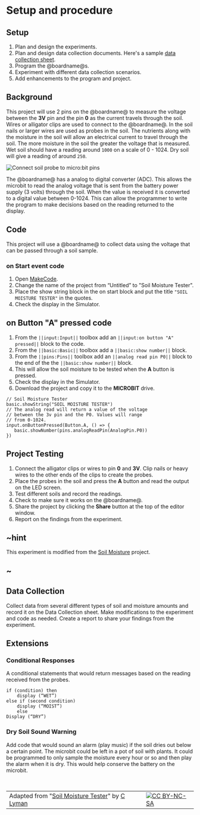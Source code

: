 # Setup and procedure

## Setup

1. Plan and design the experiments.
2. Plan and design data collection documents. Here's a sample [data collection sheet](https://drive.google.com/open?id=1FD-aW1TOFSn6oGgd3N-QoP-EM2WXOiOBI2aDho1kGZE).
3. Program the @boardname@s.
4. Experiment with different data collection scenarios.
5. Add enhancements to the program and project.

## Background

This project will use 2 pins on the @boardname@ to measure the voltage between the **3V** pin and the pin **0** as the current travels through the soil. Wires or alligator clips are used to connect to the @boardname@. In the soil nails or larger wires are used as probes in the soil. The nutrients along with the moisture in the soil will allow an electrical current to travel through the soil. The more moisture in the soil the greater the voltage that is measured. Wet soil should have a reading around `1000` on a scale of 0 - 1024. Dry soil will give a reading of around `250`. 

![Connect soil probe to micro:bit pins](/static/courses/ucp-science/soil-moisture/microbit-meter-connect.jpg)

The @boardname@ has a analog to digital converter (ADC). This allows the microbit to read the analog voltage that is sent from the battery power supply (3 volts) through the soil. When the value is received it is converted to a digital value between 0-1024. This can allow the programmer to write the program to make decisions based on the reading returned to the display.

## Code

This project will use a @boardname@ to collect data using the voltage that can be passed through a soil sample.

### on Start event code

1. Open [MakeCode](@homerurl@).
2. Change the name of the project from “Untitled” to "Soil Moisture Tester".
3. Place the show string block in the on start block and put the title ``"SOIL MOISTURE TESTER"`` in the quotes. 
4. Check the display in the Simulator.

## on Button "A" pressed code

1. From the ``||input:Input||`` toolbox add an ``||input:on button "A" pressed||`` block to the code. 
2. From the ``||basic:Basic||`` toolbox add a ``||basic:show number||`` block.
3. From the ``||pins:Pins||`` toolbox add an ``||analog read pin P0||`` block to the end of the the ``||basic:show number||`` block. 
4. This will allow the soil moisture to be tested when the **A** button is pressed.
5. Check the display in the Simulator.
6. Download the project and copy it to the **MICROBIT** drive.
 
```blocks
// Soil Moisture Tester
basic.showString("SOIL MOISTURE TESTER")
// The analog read will return a value of the voltage
// between the 3v pin and the P0. Values will range
// from 0-1024.
input.onButtonPressed(Button.A, () => {
   basic.showNumber(pins.analogReadPin(AnalogPin.P0))
})
```

## Project Testing

1. Connect the alligator clips or wires to pin **0** and **3V**. Clip nails or heavy wires to the other ends of the clips to create the probes.
2. Place the probes in the soil and press the **A** button and read the output on the LED screen.
3. Test different soils and record the readings.
4. Check to make sure it works on the @boardname@.
5. Share the project by clicking the **Share** button at the top of the editor window.
6. Report on the findings from the experiment.

## ~hint

This experiment is modified from the [Soil Moisture](https://makecode.microbit.org/projects/soil-moisture) project.

## ~

## Data Collection

Collect data from several different types of soil and moisture amounts and record it on the Data Collection sheet. Make modifications to the experiment and code as needed. Create a report to share your findings from the experiment.

## Extensions

### Conditional Responses

A conditional statements that would return messages based on the reading received from the probes. 

```
if (condition) then
    display (“WET”)
else if (second condition)
    display (“MOIST”)
    else
Display (“DRY”)
```

### Dry Soil Sound Warning

Add code that would sound an alarm (play music) if the soil dries out below a certain point. The microbit could be left in a pot of soil with plants. It could be programmed to only sample the moisture every hour or so and then play the alarm when it is dry. This would help conserve the battery on the microbit.

<br/>

| | | |
|-|-|-|
| Adapted from "[Soil Moisture Tester](https://drive.google.com/open?id=1Rv4oPoxrggbokczbroQUl-10py3_5fQjVxOvwHR_5I4)" by [C Lyman](http://utahcoding.org) | | [![CC BY-NC-SA](https://licensebuttons.net/l/by-nc-sa/4.0/80x15.png)](https://creativecommons.org/licenses/by-nc-sa/4.0/) |
